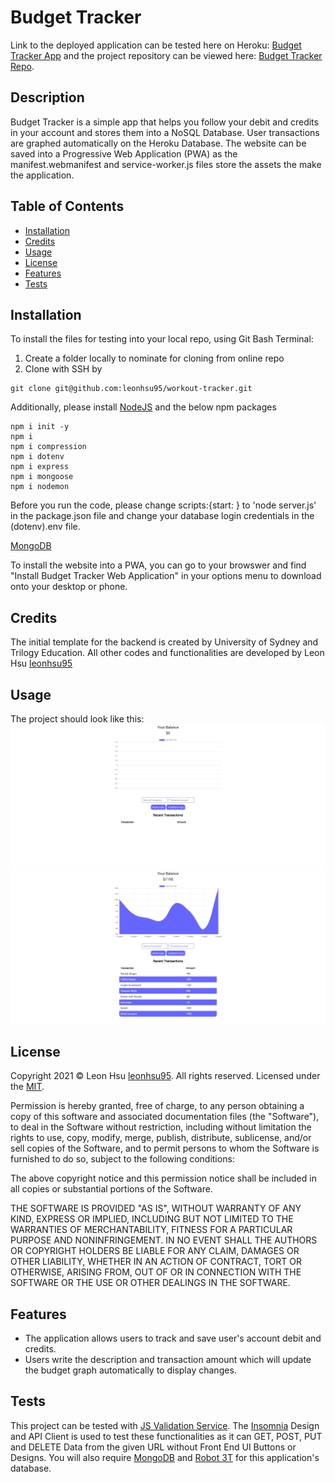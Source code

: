 # Budget Tracker

Link to the deployed application can be tested here on Heroku: [Budget Tracker App](https://workout-tracker-lh.herokuapp.com/) and the project repository can be viewed here: [Budget Tracker Repo](https://github.com/leonhsu95/workout-tracker).

## Description

Budget Tracker is a simple app that helps you follow your debit and credits in your account and stores them into a NoSQL Database. User transactions are graphed automatically on the Heroku Database. The website can be saved into a Progressive Web Application (PWA) as the manifest.webmanifest and service-worker.js files store the assets the make the application.

## Table of Contents

- [Installation](#installation)
- [Credits](#credits)
- [Usage](#usage)
- [License](#license)
- [Features](#features)
- [Tests](#tests)


## Installation

To install the files for testing into your local repo, using Git Bash Terminal:

1) Create a folder locally to nominate for cloning from online repo
2) Clone with SSH by

```GitBash Commands
git clone git@github.com:leonhsu95/workout-tracker.git
 ```

Additionally, please install [NodeJS](https://nodejs.org/en/) and the below npm packages

```Terminal Commands
npm i init -y
npm i
npm i compression
npm i dotenv
npm i express
npm i mongoose
npm i nodemon

 ```

Before you run the code, please change scripts:{start: } to 'node server.js' in the package.json file and change your database login credentials in the (dotenv).env file.

[MongoDB](https://www.mongodb.com/try/download/community)

To install the website into a PWA, you can go to your browswer and find "Install Budget Tracker Web Application" in your options menu to download onto your desktop or phone.

## Credits

The initial template for the backend is created by University of Sydney and Trilogy Education.
All other codes and functionalities are developed by Leon Hsu [leonhsu95](https://github.com/leonhsu95)

## Usage

The project should look like this:  
![Application Screenshot](public/screenshots/sceenshot.png)  
![Application Screenshot 2](public/screenshots/sceenshot2.png)  

## License

Copyright 2021 © Leon Hsu [leonhsu95](https://github.com/leonhsu95). All rights reserved.
Licensed under the [MIT](https://opensource.org/licenses/MIT).

Permission is hereby granted, free of charge, to any person obtaining a copy
of this software and associated documentation files (the "Software"), to deal
in the Software without restriction, including without limitation the rights
to use, copy, modify, merge, publish, distribute, sublicense, and/or sell
copies of the Software, and to permit persons to whom the Software is
furnished to do so, subject to the following conditions:

The above copyright notice and this permission notice shall be included in all
copies or substantial portions of the Software.

THE SOFTWARE IS PROVIDED "AS IS", WITHOUT WARRANTY OF ANY KIND, EXPRESS OR
IMPLIED, INCLUDING BUT NOT LIMITED TO THE WARRANTIES OF MERCHANTABILITY,
FITNESS FOR A PARTICULAR PURPOSE AND NONINFRINGEMENT. IN NO EVENT SHALL THE
AUTHORS OR COPYRIGHT HOLDERS BE LIABLE FOR ANY CLAIM, DAMAGES OR OTHER
LIABILITY, WHETHER IN AN ACTION OF CONTRACT, TORT OR OTHERWISE, ARISING FROM,
OUT OF OR IN CONNECTION WITH THE SOFTWARE OR THE USE OR OTHER DEALINGS IN THE
SOFTWARE.

## Features

- The application allows users to track and save user's account debit and credits.
- Users write the description and transaction amount which will update the budget graph automatically to display changes.



## Tests

This project can be tested with [JS Validation Service](https://jshint.com/). The [Insomnia](https://insomnia.rest/) Design and API Client 
is used to test these functionalities as it can GET, POST, PUT and DELETE Data from the given URL without Front End UI Buttons or Designs.
You will also require [MongoDB](https://www.mysql.com/products/community/) and [Robot 3T](https://dev.mysql.com/downloads/workbench/) for this application's database.



